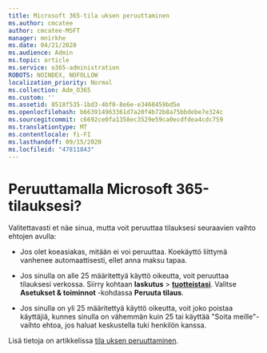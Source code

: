 ```yaml
---
title: Microsoft 365-tila uksen peruuttaminen
ms.author: cmcatee
author: cmcatee-MSFT
manager: mnirkhe
ms.date: 04/21/2020
ms.audience: Admin
ms.topic: article
ms.service: o365-administration
ROBOTS: NOINDEX, NOFOLLOW
localization_priority: Normal
ms.collection: Adm_O365
ms.custom: ''
ms.assetid: 8518f535-1bd3-4bf0-8e6e-e3468459bd5e
ms.openlocfilehash: b663914963361d7a20f4b72b8a75bbdebe7e324c
ms.sourcegitcommit: c6692ce0fa1358ec3529e59ca0ecdfdea4cdc759
ms.translationtype: MT
ms.contentlocale: fi-FI
ms.lasthandoff: 09/15/2020
ms.locfileid: "47811843"
---
```

# <a name="cancelling-your-microsoft-365-subscription"></a>Peruuttamalla Microsoft 365-tilauksesi?

Valitettavasti et näe sinua, mutta voit peruuttaa tilauksesi seuraavien vaihto ehtojen avulla:
  
- Jos olet koeasiakas, mitään ei voi peruuttaa. Koekäyttö liittymä vanhenee automaattisesti, ellet anna maksu tapaa.

- Jos sinulla on alle 25 määritettyä käyttö oikeutta, voit peruuttaa tilauksesi verkossa. Siirry kohtaan **laskutus** \> **[tuotteistasi](https://go.microsoft.com/fwlink/p/?linkid=842054)**. Valitse **Asetukset & toiminnot** -kohdassa **Peruuta tilaus**.

- Jos sinulla on yli 25 määritettyä käyttö oikeutta, voit joko poistaa käyttäjiä, kunnes sinulla on vähemmän kuin 25 tai käyttää "Soita meille"-vaihto ehtoa, jos haluat keskustella tuki henkilön kanssa.

Lisä tietoja on artikkelissa [tila uksen peruuttaminen](https://docs.microsoft.com/microsoft-365/commerce/subscriptions/cancel-your-subscription).